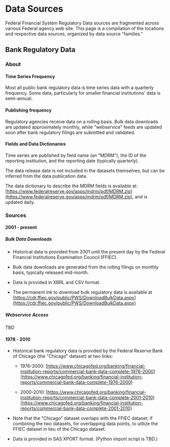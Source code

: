 # Data Sources

Federal Financial System Regulatory Data sources are fragmented across various Federal agency web site. This page is a compilation of the locations and respective data sources, organized by data source "families."

## Bank Regulatory Data

### About

#### Time Series Frequency

Most all public bank regulatory data is time series data with a quarterly frequency. Some data, particularly for smaller financial institutions' data is semi-annual. 

#### Publishing frequency

Regulatory agencies receive data on a rolling basis. Bulk data downloads are updated approximately monthly, while "webservice" feeds are updated soon after bank regulatory filings are submitted and validated.

#### Fields and Data Dictionaries

Time series are published by field name (an "MDRM"), the ID of the reporting institution, and the reporting date (typically quarterly). 

The data release date is not included in the datasets themselves, but can be inferred from the data publication data.

The data dictionary to describe the MDRM fields is available at: [https://www.federalreserve.gov/apps/mdrm/pdf/MDRM.zip](https://www.federalreserve.gov/apps/mdrm/pdf/MDRM.zip), and is updated daily.


### Sources

#### 2001 - present

##### Bulk Data Downloads

- Historical data is provided from 2001 until the present day by the Federal Financial Institutions Examination Council (FFIEC).

- Bulk data downloads are generated from the rolling filings on monthly basis, typically released mid-month. 
  
- Data is provided in XBRL and CSV format.

- The permanent lnk to download bulk regulatory data is available at [https://cdr.ffiec.gov/public/PWS/DownloadBulkData.aspx](https://cdr.ffiec.gov/public/PWS/DownloadBulkData.aspx)

##### Webservice Access

TBD

#### 1978 - 2010

- Historical bank regulatory data is provided by the Federal Reserve Bank of Chicago (the "Chicago" dataset) at two links: 
  - 1976-2000: [https://www.chicagofed.org/banking/financial-institution-reports/commercial-bank-data-complete-1976-2000](https://www.chicagofed.org/banking/financial-institution-reports/commercial-bank-data-complete-1976-2000)

  - 2000-2010: [https://www.chicagofed.org/banking/financial-institution-reports/commercial-bank-data-complete-2001-2010](https://www.chicagofed.org/banking/financial-institution-reports/commercial-bank-data-complete-2001-2010)


- Note that the "Chicago" dataset overlaps with the FFIEC dataset; if combining the two datasets, for overlapping data points, to utilize the FFIEC dataset in lieu of the Chicago dataset.
- Data is provided in SAS XPORT format. (Python import script is TBD.)